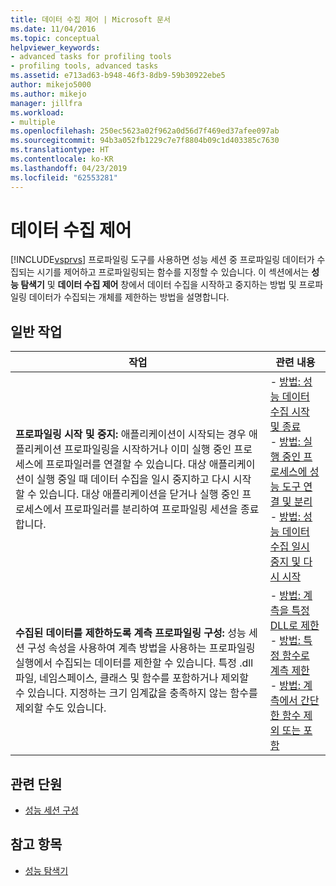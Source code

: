 ```yaml
---
title: 데이터 수집 제어 | Microsoft 문서
ms.date: 11/04/2016
ms.topic: conceptual
helpviewer_keywords:
- advanced tasks for profiling tools
- profiling tools, advanced tasks
ms.assetid: e713ad63-b948-46f3-8db9-59b30922ebe5
author: mikejo5000
ms.author: mikejo
manager: jillfra
ms.workload:
- multiple
ms.openlocfilehash: 250ec5623a02f962a0d56d7f469ed37afee097ab
ms.sourcegitcommit: 94b3a052fb1229c7e7f8804b09c1d403385c7630
ms.translationtype: HT
ms.contentlocale: ko-KR
ms.lasthandoff: 04/23/2019
ms.locfileid: "62553281"
---
```

# <a name="control-data-collection"></a>데이터 수집 제어
[!INCLUDE[vsprvs](../code-quality/includes/vsprvs_md.md)] 프로파일링 도구를 사용하면 성능 세션 중 프로파일링 데이터가 수집되는 시기를 제어하고 프로파일링되는 함수를 지정할 수 있습니다. 이 섹션에서는 **성능 탐색기** 및 **데이터 수집 제어** 창에서 데이터 수집을 시작하고 중지하는 방법 및 프로파일링 데이터가 수집되는 개체를 제한하는 방법을 설명합니다.

## <a name="common-tasks"></a>일반 작업

|작업|관련 내용|
|----------|---------------------|
|**프로파일링 시작 및 중지:** 애플리케이션이 시작되는 경우 애플리케이션 프로파일링을 시작하거나 이미 실행 중인 프로세스에 프로파일러를 연결할 수 있습니다. 대상 애플리케이션이 실행 중일 때 데이터 수집을 일시 중지하고 다시 시작할 수 있습니다. 대상 애플리케이션을 닫거나 실행 중인 프로세스에서 프로파일러를 분리하여 프로파일링 세션을 종료합니다.|-   [방법: 성능 데이터 수집 시작 및 종료](../profiling/how-to-start-and-end-performance-data-collection.md)<br />-   [방법: 실행 중인 프로세스에 성능 도구 연결 및 분리](../profiling/how-to-attach-and-detach-performance-tools-to-running-processes.md)<br />-   [방법: 성능 데이터 수집 일시 중지 및 다시 시작](../profiling/how-to-pause-and-resume-performance-data-collection.md)|
|**수집된 데이터를 제한하도록 계측 프로파일링 구성:** 성능 세션 구성 속성을 사용하여 계측 방법을 사용하는 프로파일링 실행에서 수집되는 데이터를 제한할 수 있습니다. 특정 .dll 파일, 네임스페이스, 클래스 및 함수를 포함하거나 제외할 수 있습니다. 지정하는 크기 임계값을 충족하지 않는 함수를 제외할 수도 있습니다.|-   [방법: 계측을 특정 DLL로 제한](../profiling/how-to-limit-instrumentation-to-specific-dlls.md)<br />-   [방법: 특정 함수로 계측 제한](../profiling/how-to-limit-instrumentation-to-specific-functions.md)<br />-   [방법: 계측에서 간단한 함수 제외 또는 포함](../profiling/how-to-exclude-or-include-short-functions-from-instrumentation.md)|

## <a name="related-sections"></a>관련 단원
- [성능 세션 구성](../profiling/configuring-performance-sessions.md)

## <a name="see-also"></a>참고 항목
- [성능 탐색기](../profiling/performance-explorer.md)